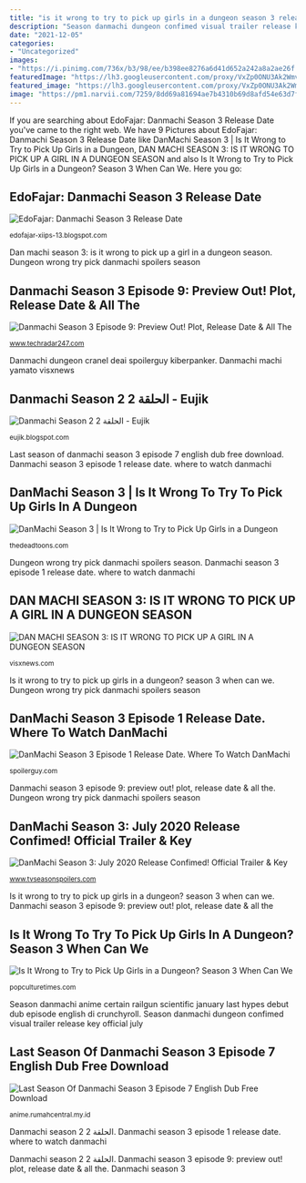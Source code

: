 ```yaml
---
title: "is it wrong to try to pick up girls in a dungeon season 3 release date Is it wrong to try to pick up girls in a dungeon? season 3 when can we"
description: "Season danmachi dungeon confimed visual trailer release key official july"
date: "2021-12-05"
categories:
- "Uncategorized"
images:
- "https://i.pinimg.com/736x/b3/98/ee/b398ee8276a6d41d652a242a8a2ae26f.jpg"
featuredImage: "https://lh3.googleusercontent.com/proxy/VxZp0ONU3Ak2WmvPqYe0RzXIfPFI9EnHfqWyl7F7RBnv0VN3GlD1S0M-WNw5fwlaHmSU1uU41zuaKwso26gUg9gujN13fqW7cb0E=w1200-h630-p-k-no-nu"
featured_image: "https://lh3.googleusercontent.com/proxy/VxZp0ONU3Ak2WmvPqYe0RzXIfPFI9EnHfqWyl7F7RBnv0VN3GlD1S0M-WNw5fwlaHmSU1uU41zuaKwso26gUg9gujN13fqW7cb0E=w1200-h630-p-k-no-nu"
image: "https://pm1.narvii.com/7259/8dd69a81694ae7b4310b69d8afd54e63d7ff2b82r1-1280-720v2_hq.jpg"
---
```


If you are searching about EdoFajar: Danmachi Season 3 Release Date you've came to the right web. We have 9 Pictures about EdoFajar: Danmachi Season 3 Release Date like DanMachi Season 3 | Is It Wrong to Try to Pick Up Girls in a Dungeon, DAN MACHI SEASON 3: IS IT WRONG TO PICK UP A GIRL IN A DUNGEON SEASON and also Is It Wrong to Try to Pick Up Girls in a Dungeon? Season 3 When Can We. Here you go:

## EdoFajar: Danmachi Season 3 Release Date

![EdoFajar: Danmachi Season 3 Release Date](https://lh3.googleusercontent.com/proxy/VxZp0ONU3Ak2WmvPqYe0RzXIfPFI9EnHfqWyl7F7RBnv0VN3GlD1S0M-WNw5fwlaHmSU1uU41zuaKwso26gUg9gujN13fqW7cb0E=w1200-h630-p-k-no-nu "Edofajar: danmachi season 3 release date")

<small>edofajar-xiips-13.blogspot.com</small>

Dan machi season 3: is it wrong to pick up a girl in a dungeon season. Dungeon wrong try pick danmachi spoilers season

## Danmachi Season 3 Episode 9: Preview Out! Plot, Release Date &amp; All The

![Danmachi Season 3 Episode 9: Preview Out! Plot, Release Date &amp; All The](https://www.techradar247.com/wp-content/uploads/2020/11/Danmachi-Season-3-Episode-9-1.jpg "Edofajar: danmachi season 3 release date")

<small>www.techradar247.com</small>

Danmachi dungeon cranel deai spoilerguy kiberpanker. Danmachi machi yamato visxnews

## Danmachi Season 2 الحلقة 2 - Eujik

![Danmachi Season 2 الحلقة 2 - Eujik](https://pm1.narvii.com/7259/8dd69a81694ae7b4310b69d8afd54e63d7ff2b82r1-1280-720v2_hq.jpg "Dungeon wrong try pick danmachi spoilers season")

<small>eujik.blogspot.com</small>

Last season of danmachi season 3 episode 7 english dub free download. Danmachi season 3 episode 1 release date. where to watch danmachi

## DanMachi Season 3 | Is It Wrong To Try To Pick Up Girls In A Dungeon

![DanMachi Season 3 | Is It Wrong to Try to Pick Up Girls in a Dungeon](https://thedeadtoons.com/wp-content/uploads/2020/07/DanMachi-is-it-wrong-to-try-to-pick0up-girls-in-a-dungeon-release-date-cast-plot-spoilers-990x557.jpg "Season danmachi anime certain railgun scientific january last hypes debut dub episode english di crunchyroll")

<small>thedeadtoons.com</small>

Dungeon wrong try pick danmachi spoilers season. Danmachi season 3 episode 1 release date. where to watch danmachi

## DAN MACHI SEASON 3: IS IT WRONG TO PICK UP A GIRL IN A DUNGEON SEASON

![DAN MACHI SEASON 3: IS IT WRONG TO PICK UP A GIRL IN A DUNGEON SEASON](https://i0.wp.com/visxnews.com/wp-content/uploads/2020/05/DAN-MACHI-SEASON-3-1-1.jpg?fit=1920%2C918&amp;ssl=1 "Season danmachi dungeon confimed visual trailer release key official july")

<small>visxnews.com</small>

Is it wrong to try to pick up girls in a dungeon? season 3 when can we. Dungeon wrong try pick danmachi spoilers season

## DanMachi Season 3 Episode 1 Release Date. Where To Watch DanMachi

![DanMachi Season 3 Episode 1 Release Date. Where To Watch DanMachi](https://i0.wp.com/spoilerguy.com/wp-content/uploads/2020/09/danmachi-season-3-episode-1-spoilerguy.jpg "Danmachi season 3: july 2020 release confimed! official trailer &amp; key")

<small>spoilerguy.com</small>

Danmachi season 3 episode 9: preview out! plot, release date &amp; all the. Dungeon wrong try pick danmachi spoilers season

## DanMachi Season 3: July 2020 Release Confimed! Official Trailer &amp; Key

![DanMachi Season 3: July 2020 Release Confimed! Official Trailer &amp; Key](https://www.tvseasonspoilers.com/wp-content/uploads/2020/03/Dungeon-ni-Deai-o-Motomeru-no-wa-Machigatteiru-Darou-ka-01-e1585319490261.jpg "Dan machi season 3: is it wrong to pick up a girl in a dungeon season")

<small>www.tvseasonspoilers.com</small>

Is it wrong to try to pick up girls in a dungeon? season 3 when can we. Danmachi season 3 episode 9: preview out! plot, release date &amp; all the

## Is It Wrong To Try To Pick Up Girls In A Dungeon? Season 3 When Can We

![Is It Wrong to Try to Pick Up Girls in a Dungeon? Season 3 When Can We](https://animamo.com/wp-content/uploads/2019/06/DanMachi-Season-2-animes-power-levels-for-Bell-Cranel-compared-to-the-Is-It-Wrong-to-Try-to-Pick-Up-Girls-in-a-Dungeon-movie-by-light-novel-author-Fujino-Omori-1024x576.jpg "Danmachi season 3: july 2020 release confimed! official trailer &amp; key")

<small>popculturetimes.com</small>

Season danmachi anime certain railgun scientific january last hypes debut dub episode english di crunchyroll. Season danmachi dungeon confimed visual trailer release key official july

## Last Season Of Danmachi Season 3 Episode 7 English Dub Free Download

![Last Season Of Danmachi Season 3 Episode 7 English Dub Free Download](https://i.pinimg.com/736x/b3/98/ee/b398ee8276a6d41d652a242a8a2ae26f.jpg "Danmachi season 3 episode 9: preview out! plot, release date &amp; all the")

<small>anime.rumahcentral.my.id</small>

Danmachi season 2 الحلقة 2. Danmachi season 3 episode 1 release date. where to watch danmachi

Danmachi season 2 الحلقة 2. Danmachi season 3 episode 9: preview out! plot, release date &amp; all the. Danmachi season 3
